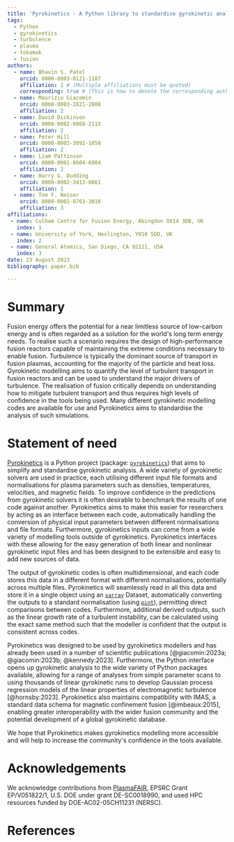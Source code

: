 ```yaml
---
title: 'Pyrokinetics - A Python library to standardise gyrokinetic analysis'
tags:
  - Python
  - gyrokinetics
  - turbulence
  - plasma
  - tokamak
  - fusion
authors:
  - name: Bhavin S. Patel
    orcid: 0000-0003-0121-1187
    affiliation: 1 # (Multiple affiliations must be quoted)
    corresponding: true # (This is how to denote the corresponding author)
  - name: Maurizio Giacomin
    orcid: 0000-0003-2821-2008
    affiliation: 2
  - name: David Dickinson
    orcid: 0000-0002-0868-211X
    affiliation: 2
  - name: Peter Hill
    orcid: 0000-0003-3092-1858
    affiliation: 2
  - name: Liam Pattinson
    orcid: 0000-0001-8604-6904
    affiliation: 2
  - name: Harry G. Dudding
    orcid: 0000-0002-3413-0861
    affiliation: 1
  - name: Tom F. Neiser
    orcid: 0000-0002-8763-3016
    affiliation: 3
affiliations:
 - name: Culham Centre for Fusion Energy, Abingdon OX14 3DB, UK
   index: 1
 - name: University of York, Heslington, Y010 5DD, UK 
   index: 2
 - name: General Atomics, San Diego, CA 92121, USA
   index: 3
date: 23 August 2023
bibliography: paper.bib

---
```


# Summary

Fusion energy offers the potential for a near limitless source of low-carbon energy and is often 
regarded as a solution for the world's long term energy needs. To realise such a scenario requires
the design of high-performance fusion reactors capable of maintaining the extreme conditions
necessary to enable fusion. Turbulence is typically the dominant source of transport in fusion
plasmas, accounting for the majority of the particle and heat loss. Gyrokinetic modelling aims to 
quantify the level of turbulent transport in fusion reactors and can be used to understand the 
major drivers of turbulence. The realisation of fusion critically depends on understanding how to
mitigate turbulent transport and thus requires high levels of confidence in the tools being
used. Many different gyrokinetic modelling codes are available for use and Pyrokinetics aims to
standardise the analysis of such simulations.

# Statement of need

[Pyrokinetics](https://github.com/pyro-kinetics/pyrokinetics) is a Python project (package: 
[`pyrokinetics`](https://pypi.org/project/pyrokinetics/))
that aims to simplify and standardise gyrokinetic analysis. A wide 
variety of gyrokinetic solvers are used in practice, each utilising different input file formats and
normalisations for plasma parameters such as densities, temperatures, velocities,
and magnetic fields. To improve confidence in the predictions from gyrokinetic solvers it is often 
desirable to benchmark the results of one code against another. Pyrokinetics aims to make this
easier for researchers by acting as an interface between each code, automatically
handling the conversion of physical input parameters between different normalisations
and file formats. Furthermore, gyrokinetics inputs can come from a
wide variety of modelling tools outside of gyrokinetics. Pyrokinetics interfaces with
these allowing for the easy generation of both linear and nonlinear gyrokinetic input files and 
has been designed to be extensible and easy to add new sources of data. 

The output of gyrokinetic codes is often multidimensional, and each code stores this data in a
different format with different normalisations, potentially across multiple files. Pyrokinetics will seamlessly read in all this data and
store it in a single object using an [`xarray`](https://pypi.org/project/xarray/) Dataset, automatically converting the outputs to a 
standard normalisation (using [`pint`](https://pypi.org/project/Pint/)), permitting direct comparisons between codes. Furthermore, additional derived
outputs, such as the linear growth rate of a turbulent instability, can be calculated using the exact
same method such that the modeller is confident that the output is consistent across codes.

Pyrokinetics was designed to be used by gyrokinetics modellers and has already been used in a 
number of scientific publications 
[@giacomin:2023a; @giacomin:2023b; @kennedy:2023]. Furthermore, the 
Python interface opens up gyrokinetic analysis to the wide variety of Python packages available,
allowing for a range of analyses from simple parameter scans to using 
thousands of linear gyrokinetic runs to develop Gaussian process regression models of the
linear properties of electromagnetic turbulence [@hornsby:2023]. Pyrokinetics also maintains 
compatibility with IMAS, a standard data schema for magnetic confinement fusion [@imbeaux:2015], enabling
greater interoperability with the wider fusion community and the potential development of a global gyrokinetic
database.

We hope that Pyrokinetics makes gyrokinetics modelling more accessible and will help to increase the
community's confidence in the tools available.


# Acknowledgements

We acknowledge contributions from [PlasmaFAIR](https://plasmafair.github.io), EPSRC Grant EP/V051822/1, U.S. DOE under grant DE-SC0018990, and used HPC resources funded by DOE-AC02-05CH11231 (NERSC).

# References

